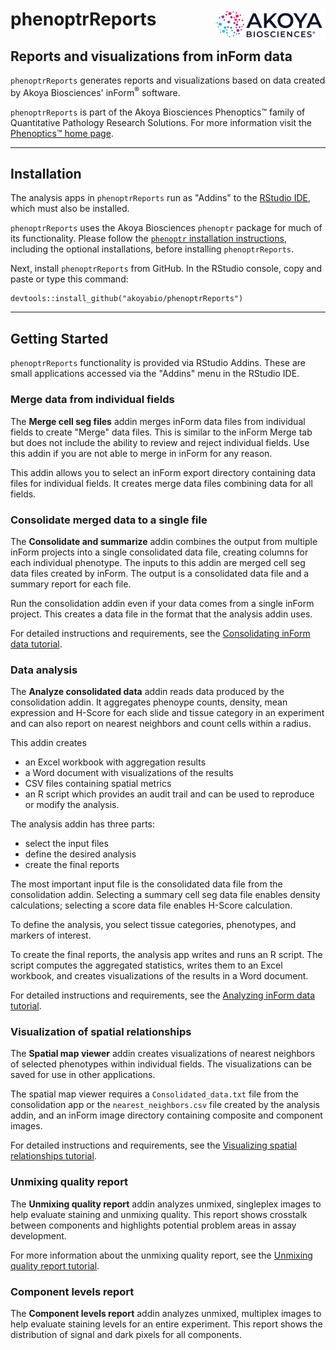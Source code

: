 # phenoptrReports <img src="man/figures/Akoya.png" align="right" width="175" />

## Reports and visualizations from inForm data

`phenoptrReports` generates reports and visualizations based on data
created by Akoya Biosciences' inForm<sup>&reg;</sup> software.

`phenoptrReports` is part of the Akoya Biosciences Phenoptics&trade; family of
Quantitative Pathology Research Solutions. For more information visit the 
[Phenoptics&trade; home page](https://www.akoyabio.com/phenopticstm/technology/quantitative-pathology-research).

----

## Installation

The analysis apps in `phenoptrReports` run as "Addins" to
the [RStudio IDE](https://www.rstudio.com/products/rstudio/), which must also
be installed.

`phenoptrReports` uses the Akoya Biosciences `phenoptr` package for much of 
its functionality. Please follow the 
[`phenoptr` installation instructions](https://akoyabio.github.io/phenoptr/#installation),
including the optional installations, before installing `phenoptrReports`.

Next, install `phenoptrReports` from GitHub. In the RStudio console, 
copy and paste or type this command:
```
devtools::install_github("akoyabio/phenoptrReports")
```

----

## Getting Started

`phenoptrReports` functionality is provided via RStudio Addins. These are 
small applications accessed via the "Addins" menu in the RStudio IDE.

### Merge data from individual fields

The **Merge cell seg files** addin merges inForm data files from individual
fields to create "Merge" data files. This is similar to the inForm Merge tab but
does not include the ability to review and reject individual fields. Use this
addin if you are not able to merge in inForm for any reason.

This addin allows you to select an inForm export directory containing data files
for individual fields. It creates merge data files combining data for all fields.

### Consolidate merged data to a single file

The **Consolidate and summarize** addin combines the output from multiple
inForm projects into a 
single consolidated data file, creating columns for each individual
phenotype. The inputs to this addin are merged cell seg
data files created by inForm. The output is a consolidated data file and a
summary report for each file. 

Run the consolidation addin even if your data comes from a single
inForm project. This creates a data file in the format that the analysis
addin uses.

For detailed instructions and requirements, see the 
[Consolidating inForm data tutorial](https://akoyabio.github.io/phenoptrReports/articles/consolidation.html).

### Data analysis

The **Analyze consolidated data** addin reads data produced by
the consolidation addin. It aggregates phenoype counts, density, 
mean expression and
H-Score for each slide and tissue category in an experiment and can also
report on nearest neighbors and count cells within a radius.

This addin creates

- an Excel workbook with aggregation results
- a Word document with visualizations of the results
- CSV files containing spatial metrics
- an R script which provides
  an audit trail and can be used to reproduce or modify the analysis.

The analysis addin has three parts: 

- select the input files
- define the desired analysis
- create the final reports

The most important input file is the consolidated data file from
the consolidation addin. Selecting a summary cell seg data file enables
density calculations; selecting a score data file enables H-Score calculation.

To define the analysis, you select tissue categories, phenotypes, and markers of 
interest.

To create the final reports, the analysis app writes and runs an R script.
The script computes the aggregated statistics, writes them to an Excel
workbook, and creates visualizations of the results in a Word document.

For detailed instructions and requirements, see the 
[Analyzing inForm data tutorial](https://akoyabio.github.io/phenoptrReports/articles/analysis.html).

### Visualization of spatial relationships

The **Spatial map viewer** addin creates visualizations of nearest neighbors of 
selected phenotypes within individual fields. The visualizations can be saved 
for use in other applications.

The spatial map viewer requires a `Consolidated_data.txt` file from the
consolidation app or the `nearest_neighbors.csv` file created by
the analysis addin, and an inForm image directory containing composite and
component images.

For detailed instructions and requirements, see the 
[Visualizing spatial relationships tutorial](https://akoyabio.github.io/phenoptrReports/articles/spatial_map_viewer.html).

### Unmixing quality report

The **Unmixing quality report** addin analyzes unmixed, singleplex images
to help evaluate staining and unmixing quality. This report
shows crosstalk between components and
highlights potential problem areas in assay development.

For more information about the unmixing quality report, see the 
[Unmixing quality report tutorial](https://akoyabio.github.io/phenoptrReports/articles/unmixing_quality_report.html).

### Component levels report

The **Component levels report** addin analyzes unmixed, multiplex images to help
evaluate staining levels for an entire experiment. This report shows
the distribution of signal and dark pixels for all components.
